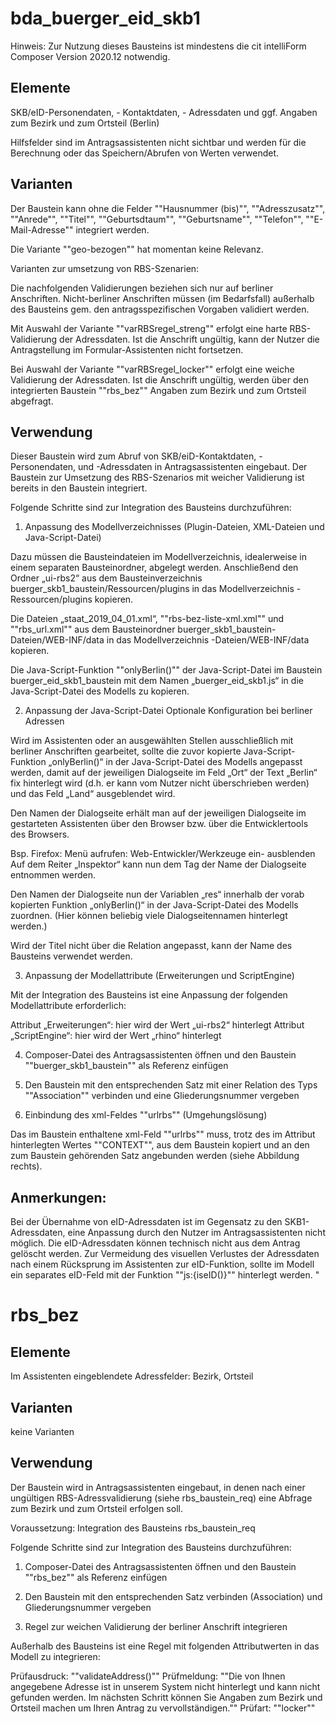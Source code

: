 # bda_buerger_eid_skb1

Hinweis:	Zur Nutzung dieses Bausteins ist mindestens die cit intelliForm Composer Version 2020.12 notwendig. 

<h2>Elemente</h2>
 
SKB/eID-Personendaten, - Kontaktdaten, - Adressdaten und ggf. Angaben zum Bezirk und zum Ortsteil (Berlin)

Hilfsfelder sind im Antragsassistenten nicht sichtbar und werden für die Berechnung oder das Speichern/Abrufen von Werten verwendet.

<h2>Varianten</h2>

Der Baustein kann ohne die Felder ""Hausnummer (bis)"",  ""Adresszusatz"", ""Anrede"", ""Titel"", ""Geburtsdtaum"", ""Geburtsname"", ""Telefon"", ""E-Mail-Adresse"" integriert werden.

Die Variante ""geo-bezogen"" hat momentan keine Relevanz.

Varianten zur umsetzung von RBS-Szenarien:

Die nachfolgenden Validierungen beziehen sich nur auf berliner Anschriften. Nicht-berliner Anschriften müssen (im Bedarfsfall) außerhalb des Bausteins gem. den antragsspezifischen Vorgaben validiert werden. 

Mit Auswahl der Variante ""varRBSregel_streng"" erfolgt eine harte RBS-Validierung der Adressdaten. Ist die Anschrift ungültig, kann der Nutzer die Antragstellung im Formular-Assistenten nicht fortsetzen. 

Bei Auswahl der Variante ""varRBSregel_locker"" erfolgt eine weiche Validierung der Adressdaten. Ist die Anschrift ungültig, werden über den integrierten Baustein ""rbs_bez"" Angaben zum Bezirk und zum Ortsteil abgefragt. 


<h2>Verwendung</h2>

Dieser Baustein wird zum Abruf von SKB/eiD-Kontaktdaten, -Personendaten, und -Adressdaten in Antragsassistenten eingebaut. Der Baustein zur Umsetzung des RBS-Szenarios mit weicher Validierung ist bereits in den Baustein integriert.

Folgende Schritte sind zur Integration des Bausteins durchzuführen:

1. Anpassung des Modellverzeichnisses (Plugin-Dateien, XML-Dateien und Java-Script-Datei)

Dazu müssen die Bausteindateien im Modellverzeichnis, idealerweise in einem separaten Bausteinordner, abgelegt werden. 
Anschließend den Ordner „ui-rbs2“ aus dem Bausteinverzeichnis buerger_skb1_baustein/Ressourcen/plugins in das Modellverzeichnis <Modellname-Assistent>-Ressourcen/plugins kopieren. 

Die Dateien „staat_2019_04_01.xml“, ""rbs-bez-liste-xml.xml"" und ""rbs_url.xml"" aus dem Bausteinordner buerger_skb1_baustein-Dateien/WEB-INF/data in das Modellverzeichnis <Modellname-Assistent>-Dateien/WEB-INF/data kopieren.

Die Java-Script-Funktion ""onlyBerlin()"" der Java-Script-Datei im Baustein buerger_eid_skb1_baustein mit dem Namen „buerger_eid_skb1.js“ in die Java-Script-Datei des Modells zu kopieren.


2. Anpassung der Java-Script-Datei Optionale Konfiguration bei berliner Adressen 

Wird im Assistenten oder an ausgewählten Stellen ausschließlich mit berliner Anschriften gearbeitet, sollte die zuvor kopierte Java-Script-Funktion „onlyBerlin()“ in der Java-Script-Datei des Modells angepasst werden, damit auf der jeweiligen Dialogseite im Feld „Ort“ der Text „Berlin“ fix hinterlegt wird (d.h. er kann vom Nutzer nicht überschrieben werden) und das Feld „Land“ ausgeblendet wird.

Den Namen der Dialogseite erhält man auf der jeweiligen Dialogseite im gestarteten Assistenten über den Browser bzw. über die Entwicklertools des Browsers. 

Bsp. Firefox:
Menü aufrufen: Web-Entwickler/Werkzeuge ein- ausblenden
Auf dem Reiter „Inspektor“ kann nun dem Tag <body id> der Name der Dialogseite entnommen werden.

Den Namen der Dialogseite nun der Variablen „res“ innerhalb der vorab kopierten Funktion „onlyBerlin()“ in der Java-Script-Datei des Modells  zuordnen. (Hier können beliebig viele Dialogseitennamen hinterlegt werden.)

Wird der Titel nicht über die Relation angepasst, kann der Name des Bausteins verwendet werden. 

3. Anpassung der Modellattribute (Erweiterungen und ScriptEngine)

Mit der Integration des Bausteins ist eine Anpassung der folgenden Modellattribute erforderlich:

Attribut „Erweiterungen“: hier wird der Wert „ui-rbs2“ hinterlegt
Attribut „ScriptEngine“: hier wird der Wert „rhino“ hinterlegt

4. Composer-Datei des Antragsassistenten öffnen und den Baustein ""buerger_skb1_baustein"" als Referenz einfügen

5. Den Baustein mit den entsprechenden Satz mit einer Relation des Typs ""Association"" verbinden und eine Gliederungsnummer vergeben

6. Einbindung des xml-Feldes ""urlrbs"" (Umgehungslösung)

Das im Baustein enthaltene xml-Feld ""urlrbs"" muss, trotz des im Attribut hinterlegten Wertes ""CONTEXT"", aus dem Baustein kopiert und an den zum Baustein gehörenden Satz angebunden werden (siehe Abbildung rechts).

<h2>Anmerkungen:</h2>

Bei der Übernahme von eID-Adressdaten ist im Gegensatz zu den SKB1-Adressdaten, eine Anpassung durch den Nutzer im Antragsassistenten nicht möglich. Die eID-Adressdaten können technisch nicht aus dem Antrag gelöscht werden. Zur Vermeidung des visuellen Verlustes der Adressdaten nach einem Rücksprung im Assistenten zur eID-Funktion, sollte im Modell ein separates eID-Feld mit der Funktion ""js:{iseID()}"" hinterlegt werden.
"										
			
# rbs_bez
<h2>Elemente</h2>

Im Assistenten eingeblendete Adressfelder: Bezirk, Ortsteil


<h2>Varianten</h2>
keine Varianten


<h2>Verwendung</h2>

Der Baustein wird in Antragsassistenten eingebaut, in denen nach einer ungültigen RBS-Adressvalidierung (siehe rbs_baustein_req) eine Abfrage zum Bezirk und zum Ortsteil erfolgen soll. 

Voraussetzung: Integration des Bausteins rbs_baustein_req

Folgende Schritte sind zur Integration des Bausteins durchzuführen:

1. Composer-Datei des Antragsassistenten öffnen und den Baustein ""rbs_bez"" als Referenz einfügen

2. Den Baustein mit den entsprechenden Satz verbinden (Association) und Gliederungsnummer vergeben


3. Regel zur weichen Validierung der berliner Anschrift integrieren

Außerhalb des Bausteins ist eine Regel mit folgenden Attributwerten in das Modell zu integrieren:

Prüfausdruck: ""validateAddress()""
Prüfmeldung: ""Die von Ihnen angegebene Adresse ist in unserem System nicht hinterlegt und kann nicht gefunden werden. Im nächsten Schritt können Sie Angaben zum Bezirk und Ortsteil machen um Ihren Antrag zu vervollständigen.""
Prüfart: ""locker""
